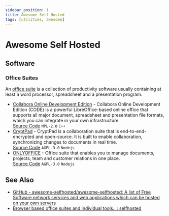 ```yaml
---
sidebar_position: 1
title: Awesome Self Hosted
tags: [utilities, awesome]
---
```


Awesome Self Hosted
===================

Software
--------

### Office Suites ###

An [office suite](https://en.wikipedia.org/wiki/List_of_office_suites) 
is a collection of productivity software usually containing at least 
a word processor, spreadsheet and a presentation program.

-   [Collabora Online Development Edition](https://www.collaboraoffice.com/code/) -
    Collabora Online Development Edition (CODE) is a powerful LibreOffice-based online office that supports all major document, 
    spreadsheet and presentation file formats, which you can integrate in your own infrastructure.  
    [Source Code](https://cgit.freedesktop.org/libreoffice/online/)
    `MPL-2.0` `C++`
-   [CryptPad](https://cryptpad.fr/) -
    CryptPad is a collaboration suite that is end-to-end-encrypted and open-source. 
    It is built to enable collaboration, synchronizing changes to documents in real time.  
    [Source Code](https://github.com/xwiki-labs/cryptpad) `AGPL-3.0` `Nodejs`
-   [ONLYOFFICE](https://helpcenter.onlyoffice.com/faq/server-opensource.aspx) - 
    Office suite that enables you to manage documents, projects, team and customer relations in one place.  
    [Source Code](https://github.com/ONLYOFFICE/DocumentServer) `AGPL-3.0` `Nodejs`


See Also
--------

- [GitHub - awesome-selfhosted/awesome-selfhosted: A list of Free Software network services and web applications which can be hosted on your own servers](https://github.com/awesome-selfhosted/awesome-selfhosted)
- [Browser based office suites and individual tools.. : selfhosted](https://www.reddit.com/r/selfhosted/comments/9o1bqb/browser_based_office_suites_and_individual_tools/)
